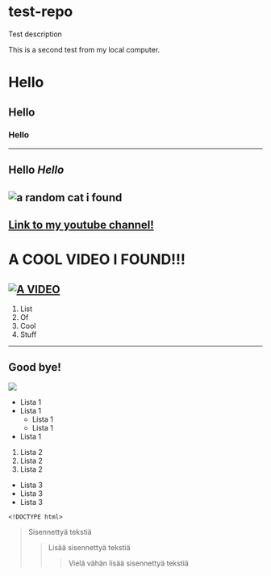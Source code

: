# test-repo
Test description

This is a second test from my local computer.
# Hello
## Hello
### Hello
---
**Hello**
*Hello*
---
![a random cat i found](https://user-images.githubusercontent.com/109315798/221823102-75080bce-b1cc-49d1-b458-b67612104079.jpg)
---

[Link to my youtube channel!](https://www.youtube.com/@READMEmd)
---
# A COOL VIDEO I FOUND!!!
[![A VIDEO](http://img.youtube.com/vi/njX2bu-_Vw4/0.jpg)](http://www.youtube.com/watch?v=njX2bu-_Vw4)
---
1. List
2. Of
3. Cool
4. Stuff
***
**Good bye!**
---
<img src="https://tenor.com/view/github-beloved-my-gif-26002814.gif" />

- Lista 1
- Lista 1
   - Lista 1
   - Lista 1
- Lista 1


1. Lista 2
2. Lista 2
3. Lista 2


+ Lista 3
+ Lista 3 
+ Lista 3

```<!DOCTYPE html>```

> Sisennettyä tekstiä
>
>> Lisää sisennettyä tekstiä
>>
>>> Vielä vähän lisää sisennettyä tekstiä

